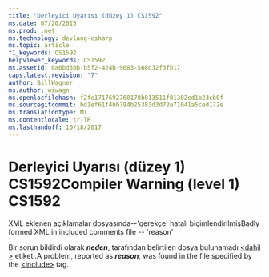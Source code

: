 ```yaml
---
title: "Derleyici Uyarısı (düzey 1) CS1592"
ms.date: 07/20/2015
ms.prod: .net
ms.technology: devlang-csharp
ms.topic: article
f1_keywords: CS1592
helpviewer_keywords: CS1592
ms.assetid: 0a6bd30b-b5f2-424b-9683-568d32f3fb17
caps.latest.revision: "7"
author: BillWagner
ms.author: wiwagn
ms.openlocfilehash: f2fe1717692768178b813511f01302ed1b23cb0f
ms.sourcegitcommit: bd1ef61f4bb794b25383d3d72e71041a5ced172e
ms.translationtype: MT
ms.contentlocale: tr-TR
ms.lasthandoff: 10/18/2017
---
```

# <a name="compiler-warning-level-1-cs1592"></a><span data-ttu-id="81d0c-102">Derleyici Uyarısı (düzey 1) CS1592</span><span class="sxs-lookup"><span data-stu-id="81d0c-102">Compiler Warning (level 1) CS1592</span></span>
<span data-ttu-id="81d0c-103">XML eklenen açıklamalar dosyasında--'gerekçe' hatalı biçimlendirilmiş</span><span class="sxs-lookup"><span data-stu-id="81d0c-103">Badly formed XML in included comments file -- 'reason'</span></span>  
  
 <span data-ttu-id="81d0c-104">Bir sorun bildirdi olarak ***neden***, tarafından belirtilen dosya bulunamadı [ \<dahil >](../../csharp/programming-guide/xmldoc/include.md) etiketi.</span><span class="sxs-lookup"><span data-stu-id="81d0c-104">A problem, reported as ***reason***, was found in the file specified by the [\<include>](../../csharp/programming-guide/xmldoc/include.md) tag.</span></span>
